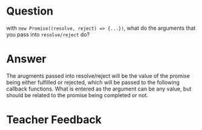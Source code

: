 # Question
with `new Promise((resolve, reject) => {...})`, what do the arguments that you pass into `resolve/reject` do?

# Answer
The arugments passed into resolve/reject will be the value of the promise being either fulfilled or rejected, which will be passed to the following callback functions. What is entered as the argument can be any value, but should be related to the promise being completed or not. 


# Teacher Feedback